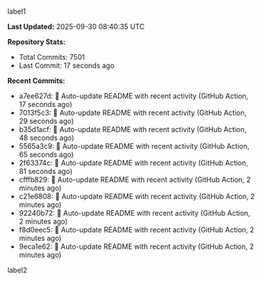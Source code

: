 
label1 
<!-- ACTIVITY_START -->
**Last Updated:** 2025-09-30 08:40:35 UTC

**Repository Stats:**
- Total Commits: 7501
- Last Commit: 17 seconds ago

**Recent Commits:**
- a7ee627d: 🤖 Auto-update README with recent activity (GitHub Action, 17 seconds ago)
- 7013f5c3: 🤖 Auto-update README with recent activity (GitHub Action, 29 seconds ago)
- b35d1acf: 🤖 Auto-update README with recent activity (GitHub Action, 48 seconds ago)
- 5565a3c9: 🤖 Auto-update README with recent activity (GitHub Action, 65 seconds ago)
- 2f63374c: 🤖 Auto-update README with recent activity (GitHub Action, 81 seconds ago)
- cfffb829: 🤖 Auto-update README with recent activity (GitHub Action, 2 minutes ago)
- c21e6808: 🤖 Auto-update README with recent activity (GitHub Action, 2 minutes ago)
- 92240b72: 🤖 Auto-update README with recent activity (GitHub Action, 2 minutes ago)
- f8d0eec5: 🤖 Auto-update README with recent activity (GitHub Action, 2 minutes ago)
- 9eca1e62: 🤖 Auto-update README with recent activity (GitHub Action, 2 minutes ago)
<!-- ACTIVITY_END -->

label2
